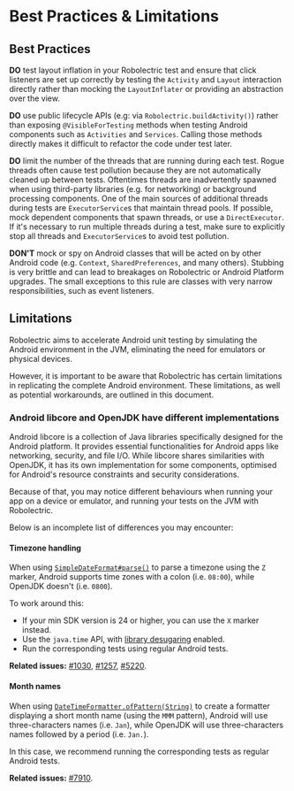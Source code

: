 # Best Practices & Limitations

## Best Practices

**DO** test layout inflation in your Robolectric test and ensure that click listeners are set up correctly by testing the `Activity` and `Layout` interaction directly rather than mocking the `LayoutInflater` or providing an abstraction over the view.

**DO** use public lifecycle APIs (e.g: via `Robolectric.buildActivity()`) rather than exposing `@VisibleForTesting` methods when testing Android components such as `Activities` and `Services`. Calling those methods directly makes it difficult to refactor the code under test later.

**DO** limit the number of the threads that are running during each test. Rogue threads often cause test pollution because they are not automatically cleaned up between tests. Oftentimes threads are inadvertently spawned when using third-party libraries (e.g. for networking) or background processing components. One of the main sources of additional threads during tests are `ExecutorService`s that maintain thread pools. If possible, mock dependent components that spawn threads, or use a `DirectExecutor`. If it's necessary to run multiple threads during a test, make sure to explicitly stop all threads and `ExecutorService`s to avoid test pollution.

**DON'T** mock or spy on Android classes that will be acted on by other Android code (e.g. `Context`, `SharedPreferences`, and many others). Stubbing is very brittle and can lead to breakages on Robolectric or Android Platform upgrades. The small exceptions to this rule are classes with very narrow responsibilities, such as event listeners.

## Limitations

Robolectric aims to accelerate Android unit testing by simulating the Android environment in the JVM, eliminating the need for emulators or physical devices.

However, it is important to be aware that Robolectric has certain limitations in replicating the complete Android environment. These limitations, as well as potential workarounds, are outlined in this document.

### Android libcore and OpenJDK have different implementations

Android libcore is a collection of Java libraries specifically designed for the Android platform. It provides essential functionalities for Android apps like networking, security, and file I/O. While libcore shares similarities with OpenJDK, it has its own implementation for some components, optimised for Android's resource constraints and security considerations.

Because of that, you may notice different behaviours when running your app on a device or emulator, and running your tests on the JVM with Robolectric.

Below is an incomplete list of differences you may encounter:

#### Timezone handling

When using [`SimpleDateFormat#parse()`](https://developer.android.com/reference/kotlin/java/text/SimpleDateFormat#parse) to parse a timezone using the `Z` marker, Android supports time zones with a colon (i.e. `08:00`), while OpenJDK doesn't (i.e. `0800`).

To work around this:

- If your min SDK version is 24 or higher, you can use the `X` marker instead.
- Use the `java.time` API, with [library desugaring](https://developer.android.com/studio/write/java8-support#library-desugaring) enabled.
- Run the corresponding tests using regular Android tests.

**Related issues:** [#1030](https://github.com/robolectric/robolectric/issues/1030), [#1257](https://github.com/robolectric/robolectric/issues/1257), [#5220](https://github.com/robolectric/robolectric/issues/5220).

#### Month names

When using [`DateTimeFormatter.ofPattern(String)`](https://developer.android.com/reference/kotlin/java/time/format/DateTimeFormatter#ofpattern) to create a formatter displaying a short month name (using the `MMM` pattern), Android will use three-characters names (i.e. `Jan`), while OpenJDK will use three-characters names followed by a period (i.e. `Jan.`).

In this case, we recommend running the corresponding tests as regular Android tests.

**Related issues:** [#7910](https://github.com/robolectric/robolectric/issues/7910).
